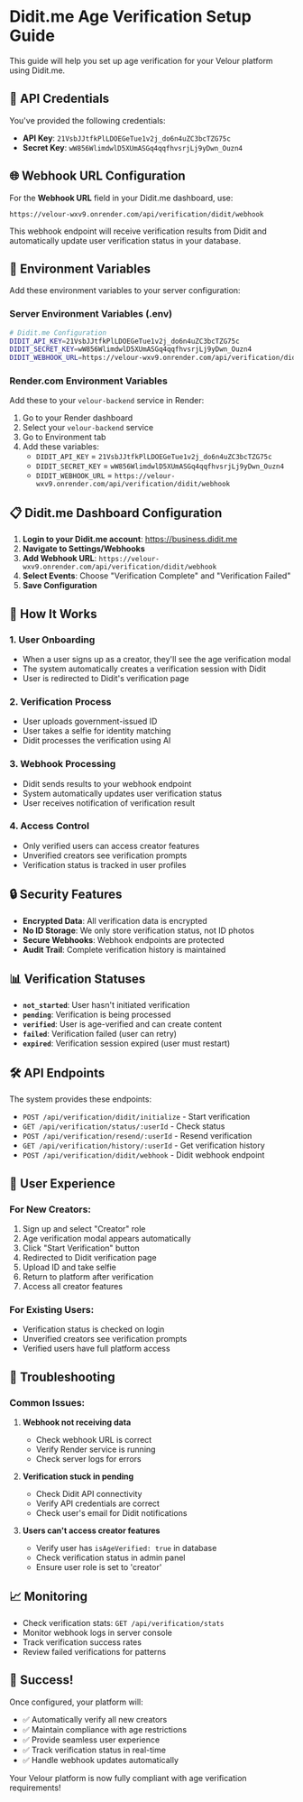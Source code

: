 # Didit.me Age Verification Setup Guide

This guide will help you set up age verification for your Velour platform using Didit.me.

## 🔑 API Credentials

You've provided the following credentials:
- **API Key**: `21VsbJJtfkPlLDOEGeTue1v2j_do6n4uZC3bcTZG75c`
- **Secret Key**: `wW856WlimdwlD5XUmASGq4qqfhvsrjLj9yDwn_Ouzn4`

## 🌐 Webhook URL Configuration

For the **Webhook URL** field in your Didit.me dashboard, use:

```
https://velour-wxv9.onrender.com/api/verification/didit/webhook
```

This webhook endpoint will receive verification results from Didit and automatically update user verification status in your database.

## 🔧 Environment Variables

Add these environment variables to your server configuration:

### Server Environment Variables (.env)
```bash
# Didit.me Configuration
DIDIT_API_KEY=21VsbJJtfkPlLDOEGeTue1v2j_do6n4uZC3bcTZG75c
DIDIT_SECRET_KEY=wW856WlimdwlD5XUmASGq4qqfhvsrjLj9yDwn_Ouzn4
DIDIT_WEBHOOK_URL=https://velour-wxv9.onrender.com/api/verification/didit/webhook
```

### Render.com Environment Variables
Add these to your `velour-backend` service in Render:

1. Go to your Render dashboard
2. Select your `velour-backend` service
3. Go to Environment tab
4. Add these variables:
   - `DIDIT_API_KEY` = `21VsbJJtfkPlLDOEGeTue1v2j_do6n4uZC3bcTZG75c`
   - `DIDIT_SECRET_KEY` = `wW856WlimdwlD5XUmASGq4qqfhvsrjLj9yDwn_Ouzn4`
   - `DIDIT_WEBHOOK_URL` = `https://velour-wxv9.onrender.com/api/verification/didit/webhook`

## 📋 Didit.me Dashboard Configuration

1. **Login to your Didit.me account**: https://business.didit.me
2. **Navigate to Settings/Webhooks**
3. **Add Webhook URL**: `https://velour-wxv9.onrender.com/api/verification/didit/webhook`
4. **Select Events**: Choose "Verification Complete" and "Verification Failed"
5. **Save Configuration**

## 🚀 How It Works

### 1. User Onboarding
- When a user signs up as a creator, they'll see the age verification modal
- The system automatically creates a verification session with Didit
- User is redirected to Didit's verification page

### 2. Verification Process
- User uploads government-issued ID
- User takes a selfie for identity matching
- Didit processes the verification using AI

### 3. Webhook Processing
- Didit sends results to your webhook endpoint
- System automatically updates user verification status
- User receives notification of verification result

### 4. Access Control
- Only verified users can access creator features
- Unverified creators see verification prompts
- Verification status is tracked in user profiles

## 🔒 Security Features

- **Encrypted Data**: All verification data is encrypted
- **No ID Storage**: We only store verification status, not ID photos
- **Secure Webhooks**: Webhook endpoints are protected
- **Audit Trail**: Complete verification history is maintained

## 📊 Verification Statuses

- **`not_started`**: User hasn't initiated verification
- **`pending`**: Verification is being processed
- **`verified`**: User is age-verified and can create content
- **`failed`**: Verification failed (user can retry)
- **`expired`**: Verification session expired (user must restart)

## 🛠️ API Endpoints

The system provides these endpoints:

- `POST /api/verification/didit/initialize` - Start verification
- `GET /api/verification/status/:userId` - Check status
- `POST /api/verification/resend/:userId` - Resend verification
- `GET /api/verification/history/:userId` - Get verification history
- `POST /api/verification/didit/webhook` - Didit webhook endpoint

## 🎯 User Experience

### For New Creators:
1. Sign up and select "Creator" role
2. Age verification modal appears automatically
3. Click "Start Verification" button
4. Redirected to Didit verification page
5. Upload ID and take selfie
6. Return to platform after verification
7. Access all creator features

### For Existing Users:
- Verification status is checked on login
- Unverified creators see verification prompts
- Verified users have full platform access

## 🔧 Troubleshooting

### Common Issues:

1. **Webhook not receiving data**
   - Check webhook URL is correct
   - Verify Render service is running
   - Check server logs for errors

2. **Verification stuck in pending**
   - Check Didit API connectivity
   - Verify API credentials are correct
   - Check user's email for Didit notifications

3. **Users can't access creator features**
   - Verify user has `isAgeVerified: true` in database
   - Check verification status in admin panel
   - Ensure user role is set to 'creator'

## 📈 Monitoring

- Check verification stats: `GET /api/verification/stats`
- Monitor webhook logs in server console
- Track verification success rates
- Review failed verifications for patterns

## 🎉 Success!

Once configured, your platform will:
- ✅ Automatically verify all new creators
- ✅ Maintain compliance with age restrictions
- ✅ Provide seamless user experience
- ✅ Track verification status in real-time
- ✅ Handle webhook updates automatically

Your Velour platform is now fully compliant with age verification requirements!
